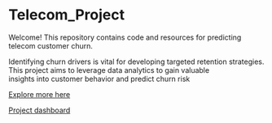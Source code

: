 # Telecom_Project

Welcome! This repository contains code and resources for predicting telecom customer churn.


Identifying churn drivers is vital for developing targeted retention strategies.
This project aims to leverage data analytics to gain valuable insights into customer behavior and predict churn risk

[Explore more here](https://slidesgo.com/editor/share/9b8d1885-b6e1-414e-833d-6d0419b729fe#rs=link)

[Project dashboard](https://www.novypro.com/project/telecom-customer-churn-3)


